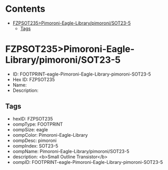 



Contents
========

* [FZPSOT235>Pimoroni-Eagle-Library/pimoroni/SOT23-5](#fzpsot235pimoroni-eagle-librarypimoronisot23-5)
	* [Tags](#tags)

# FZPSOT235>Pimoroni-Eagle-Library/pimoroni/SOT23-5

- ID: FOOTPRINT-eagle-Pimoroni-Eagle-Library-pimoroni-SOT23-5
- Hex ID: FZPSOT235
- Name: 
- Description: 

## Tags

- hexID: FZPSOT235
- oompType: FOOTPRINT
- oompSize: eagle
- oompColor: Pimoroni-Eagle-Library
- oompDesc: pimoroni
- oompIndex: SOT23-5
- oompName: Pimoroni-Eagle-Library/pimoroni/SOT23-5
- description: &lt;b&gt;Small Outline Transistor&lt;/b&gt;
- oompID: FOOTPRINT-eagle-Pimoroni-Eagle-Library-pimoroni-SOT23-5
